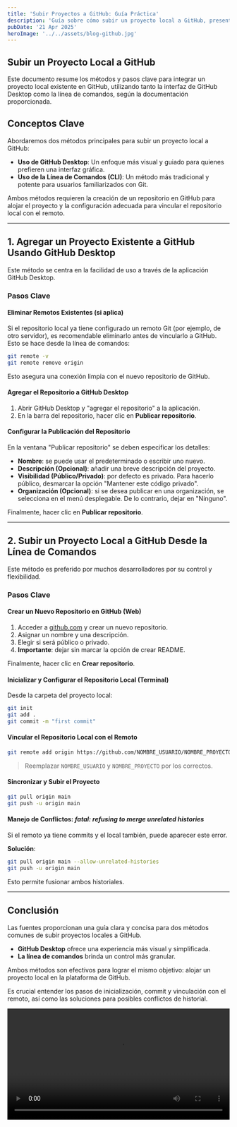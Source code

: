 ```yaml
---
title: 'Subir Proyectos a GitHub: Guía Práctica'
description: 'Guía sobre cómo subir un proyecto local a GitHub, presentando dos metodologías principales'
pubDate: '21 Apr 2025'
heroImage: '../../assets/blog-github.jpg'
---
```

## Subir un Proyecto Local a GitHub

Este documento resume los métodos y pasos clave para integrar un proyecto local existente en GitHub, utilizando tanto la interfaz de GitHub Desktop como la línea de comandos, según la documentación proporcionada.

## Conceptos Clave

Abordaremos dos métodos principales para subir un proyecto local a GitHub:

- **Uso de GitHub Desktop**: Un enfoque más visual y guiado para quienes prefieren una interfaz gráfica.  
- **Uso de la Línea de Comandos (CLI)**: Un método más tradicional y potente para usuarios familiarizados con Git.  

Ambos métodos requieren la creación de un repositorio en GitHub para alojar el proyecto y la configuración adecuada para vincular el repositorio local con el remoto.  

---

## 1. Agregar un Proyecto Existente a GitHub Usando GitHub Desktop

Este método se centra en la facilidad de uso a través de la aplicación GitHub Desktop.

### Pasos Clave

#### Eliminar Remotos Existentes (si aplica)
Si el repositorio local ya tiene configurado un remoto Git (por ejemplo, de otro servidor), es recomendable eliminarlo antes de vincularlo a GitHub. Esto se hace desde la línea de comandos:

```bash
git remote -v
git remote remove origin
````

Esto asegura una conexión limpia con el nuevo repositorio de GitHub.

#### Agregar el Repositorio a GitHub Desktop

1. Abrir GitHub Desktop y "agregar el repositorio" a la aplicación.
2. En la barra del repositorio, hacer clic en **Publicar repositorio**.

#### Configurar la Publicación del Repositorio

En la ventana "Publicar repositorio" se deben especificar los detalles:

* **Nombre**: se puede usar el predeterminado o escribir uno nuevo.
* **Descripción (Opcional)**: añadir una breve descripción del proyecto.
* **Visibilidad (Público/Privado)**: por defecto es privado. Para hacerlo público, desmarcar la opción "Mantener este código privado".
* **Organización (Opcional)**: si se desea publicar en una organización, se selecciona en el menú desplegable. De lo contrario, dejar en "Ninguno".

Finalmente, hacer clic en **Publicar repositorio**.

---

## 2. Subir un Proyecto Local a GitHub Desde la Línea de Comandos

Este método es preferido por muchos desarrolladores por su control y flexibilidad.

### Pasos Clave

#### Crear un Nuevo Repositorio en GitHub (Web)

1. Acceder a [github.com](https://github.com) y crear un nuevo repositorio.
2. Asignar un nombre y una descripción.
3. Elegir si será público o privado.
4. **Importante**: dejar sin marcar la opción de crear README.

Finalmente, hacer clic en **Crear repositorio**.

#### Inicializar y Configurar el Repositorio Local (Terminal)

Desde la carpeta del proyecto local:

```bash
git init
git add .
git commit -m "first commit"
```

#### Vincular el Repositorio Local con el Remoto

```bash
git remote add origin https://github.com/NOMBRE_USUARIO/NOMBRE_PROYECTO.git
```

> Reemplazar `NOMBRE_USUARIO` y `NOMBRE_PROYECTO` por los correctos.

#### Sincronizar y Subir el Proyecto

```bash
git pull origin main
git push -u origin main
```

#### Manejo de Conflictos: *fatal: refusing to merge unrelated histories*

Si el remoto ya tiene commits y el local también, puede aparecer este error.

**Solución**:

```bash
git pull origin main --allow-unrelated-histories
git push -u origin main
```

Esto permite fusionar ambos historiales.

---

## Conclusión

Las fuentes proporcionan una guía clara y concisa para dos métodos comunes de subir proyectos locales a GitHub.

* **GitHub Desktop** ofrece una experiencia más visual y simplificada.
* **La línea de comandos** brinda un control más granular.

Ambos métodos son efectivos para lograr el mismo objetivo: alojar un proyecto local en la plataforma de GitHub.

Es crucial entender los pasos de inicialización, commit y vinculación con el remoto, así como las soluciones para posibles conflictos de historial.

<video width="100%" controls>
  <source src="/assets/uso-github.mp4" type="video/mp4" />
  Tu navegador no soporta la etiqueta <code>video</code>.
</video>
